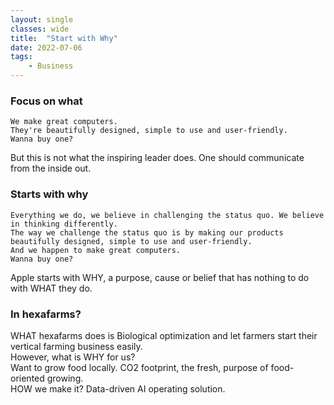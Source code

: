 ```yaml
---
layout: single
classes: wide
title:  "Start with Why"
date: 2022-07-06
tags:
    - Business
---
```


### Focus on what
```
We make great computers.
They're beautifully designed, simple to use and user-friendly.
Wanna buy one?
```
But this is not what the inspiring leader does.
One should communicate from the inside out.
### Starts with why
```
Everything we do, we believe in challenging the status quo. We believe in thinking differently.
The way we challenge the status quo is by making our products beautifully designed, simple to use and user-friendly.
And we happen to make great computers.
Wanna buy one?
```
Apple starts with WHY, a purpose, cause or belief that has nothing to do with WHAT they do.

### In hexafarms?
WHAT hexafarms does is Biological optimization and let farmers start their vertical farming business easily. </br>
However, what is WHY for us?</br>
Want to grow food locally. CO2 footprint, the fresh, purpose of food-oriented growing.</br>
HOW we make it? Data-driven AI operating solution.
